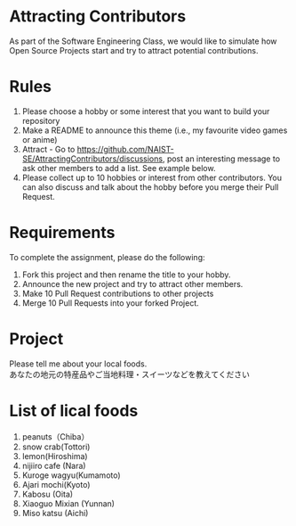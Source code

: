 # Attracting Contributors
As part of the Software Engineering Class, we would like to simulate how Open Source Projects start and try to attract potential contributions.

# Rules

1. Please choose a hobby or some interest that you want to build your repository
2. Make a README to announce this theme (i.e., my favourite video games or anime)
3. Attract - Go to https://github.com/NAIST-SE/AttractingContributors/discussions, post an interesting message to ask other members to add a list. See example below.
4. Please collect up to 10 hobbies or interest from other contributors. You can also discuss and talk about the hobby before you merge their Pull Request.

# Requirements
To complete the assignment, please do the following:
1. Fork this project and then rename the title to your hobby. 
2. Announce the new project and try to attract other members.
3. Make 10 Pull Request contributions to other projects
4. Merge 10 Pull Requests into your forked Project.

# Project
Please tell me about your local foods. <br/>
あなたの地元の特産品やご当地料理・スイーツなどを教えてください <br/>


# List of lical foods
1. peanuts（Chiba）
2. snow crab(Tottori)
3. lemon(Hiroshima)
4. nijiiro cafe (Nara)
5. Kuroge wagyu(Kumamoto)
6. Ajari mochi(Kyoto)
7. Kabosu (Oita)
8. Xiaoguo Mixian (Yunnan)
10. Miso katsu (Aichi)


